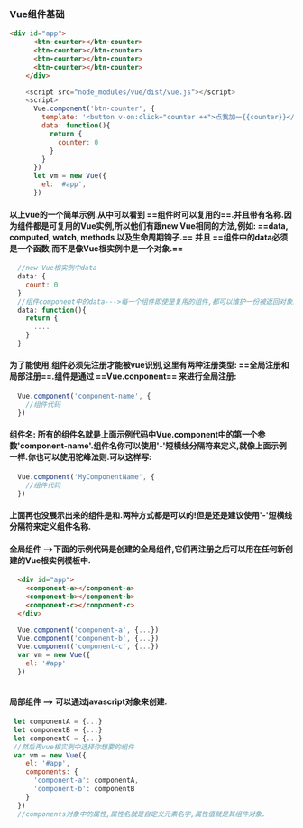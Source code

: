 ### Vue组件基础
```html
<div id="app">
      <btn-counter></btn-counter>
      <btn-counter></btn-counter>
      <btn-counter></btn-counter>
      <btn-counter></btn-counter>
    </div>
```
```javascript
    <script src="node_modules/vue/dist/vue.js"></script>
    <script>
      Vue.component('btn-counter', {
        template: '<button v-on:click="counter ++">点我加一{{counter}}</button>',
        data: function(){
          return {
            counter: 0
          }
        }
      })
      let vm = new Vue({
        el: '#app',
      })
```
#### 以上vue的一个简单示例.从中可以看到 ==组件时可以复用的==.并且带有名称<btn-counter>.因为组件都是可复用的Vue实例,所以他们有跟new Vue相同的方法,例如: ==data, computed, watch, methods 以及生命周期钩子.== 并且 ==组件中的data必须是一个函数,而不是像Vue根实例中是一个对象.==
```javascript
  //new Vue根实例中data
  data: {
    count: 0
  }
  //组件component中的data--->每一个组件即使是复用的组件,都可以维护一份被返回对象的独立拷贝
  data: function(){
    return {
      ....
    }
  }
```
#### 为了能使用,组件必须先注册才能被vue识别,这里有两种注册类型: ==全局注册和局部注册==.组件是通过 ==Vue.conponent== 来进行全局注册:
```javascript
  Vue.component('component-name', {
    //组件代码
  })
```
#### 组件名: 所有的组件名就是上面示例代码中Vue.component中的第一个参数'component-name'.组件名你可以使用'-'短横线分隔符来定义,就像上面示例一样.你也可以使用驼峰法则.可以这样写:
```javascript
  Vue.component('MyComponentName', {
    //组件代码
  })
```
#### 上面再也没展示出来的组件是<component-name>和<MyComponentName>.两种方式都是可以的!但是还是建议使用'-'短横线分隔符来定义组件名称.
#### 全局组件 -->下面的示例代码是创建的全局组件,它们再注册之后可以用在任何新创建的Vue根实例模板中.
```html
  <div id="app">
    <component-a></component-a>
    <component-b></component-b>
    <component-c></component-c>
  </div>
```
```javascript
  Vue.component('component-a', {...})
  Vue.component('component-b', {...})
  Vue.component('component-c', {...})
  var vm = new Vue({
    el: '#app'
  })
  
```
#### 局部组件 --> 可以通过javascript对象来创建.
```javascript
 let componentA = {...}
 let componentB = {...}
 let componentC = {...}
 //然后再vue根实例中选择你想要的组件
 var vm = new Vue({
    el: '#app',
    components: {
      'component-a': componentA,
      'component-b': componentB
    }
  })
  //components对象中的属性,属性名就是自定义元素名字,属性值就是其组件对象.
```